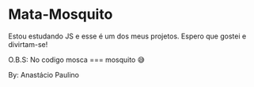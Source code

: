 # Mata-Mosquito

Estou estudando JS e esse é um dos meus projetos.
Espero que gostei e divirtam-se!

O.B.S: No codigo mosca === mosquito 😅

By: Anastácio Paulino
